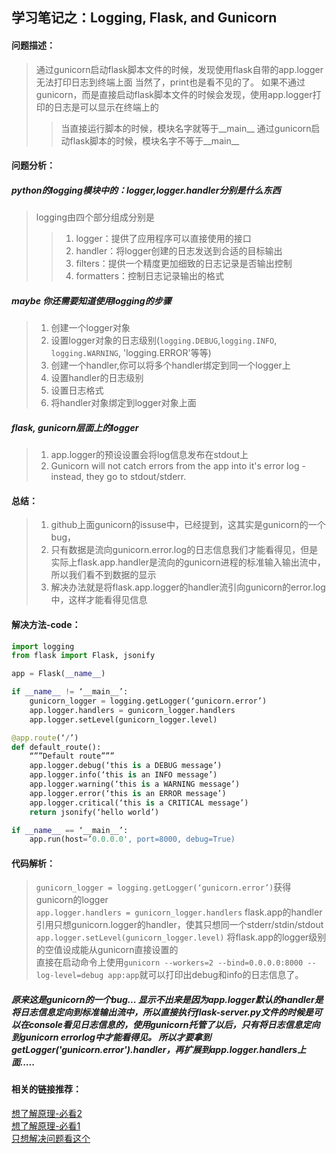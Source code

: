 ## 学习笔记之：Logging, Flask, and Gunicorn

#### 问题描述：
> 通过gunicorn启动flask脚本文件的时候，发现使用flask自带的app.logger无法打印日志到终端上面
> 当然了，print也是看不见的了。
> 如果不通过gunicorn，而是直接启动flask脚本文件的时候会发现，使用app.logger打印的日志是可以显示在终端上的
>> 当直接运行脚本的时候，模块名字就等于__main__
>> 通过gunicorn启动flask脚本的时候，模块名字不等于__main__


#### 问题分析：
##### python的logging模块中的：logger,logger.handler分别是什么东西
> logging由四个部分组成分别是
>> 1. logger：提供了应用程序可以直接使用的接口
>> 2. handler：将logger创建的日志发送到合适的目标输出
>> 3. filters：提供一个精度更加细致的日志记录是否输出控制
>> 4. formatters：控制日志记录输出的格式
                                                   
##### maybe 你还需要知道使用logging的步骤
> 1. 创建一个logger对象
> 2. 设置logger对象的日志级别(`logging.DEBUG`,`logging.INFO`, `logging.WARNING`, 'logging.ERROR'等等)
> 3. 创建一个handler,你可以将多个handler绑定到同一个logger上
> 4. 设置handler的日志级别
> 5. 设置日志格式
> 6. 将handler对象绑定到logger对象上面

##### flask, gunicorn层面上的logger
> 1. app.logger的预设设置会将log信息发布在stdout上
> 2. Gunicorn will not catch errors from the app into it's error log - instead, they go to stdout/stderr.

#### 总结：
> 1. github上面gunicorn的issuse中，已经提到，这其实是gunicorn的一个bug，
> 2. 只有数据是流向gunicorn.error.log的日志信息我们才能看得见，但是实际上flask.app.handler是流向的gunicorn进程的标准输入输出流中，所以我们看不到数据的显示
> 3. 解决办法就是将flask.app.logger的handler流引向gunicorn的error.log中，这样才能看得见信息


#### 解决方法-code：
```python 
import logging
from flask import Flask, jsonify

app = Flask(__name__)

if __name__ != ‘__main__’:
    gunicorn_logger = logging.getLogger(‘gunicorn.error’)
    app.logger.handlers = gunicorn_logger.handlers
    app.logger.setLevel(gunicorn_logger.level)

@app.route(‘/’)
def default_route():
    “””Default route”””
    app.logger.debug(‘this is a DEBUG message’)
    app.logger.info(‘this is an INFO message’)
    app.logger.warning(‘this is a WARNING message’)
    app.logger.error(‘this is an ERROR message’)
    app.logger.critical(‘this is a CRITICAL message’)
    return jsonify(‘hello world’)

if __name__ == ‘__main__’:
    app.run(host=’0.0.0.0', port=8000, debug=True)
```

#### 代码解析：
> `gunicorn_logger = logging.getLogger(‘gunicorn.error’)`获得gunicorn的logger   </br>
> `app.logger.handlers = gunicorn_logger.handlers` flask.app的handler引用只想gunicorn.logger的handler，使其只想同一个stderr/stdin/stdout   </br>
> `app.logger.setLevel(gunicorn_logger.level)` 将flask.app的logger级别的空值设成能从gunicorn直接设置的   </br>
>  直接在启动命令上使用`gunicorn --workers=2 --bind=0.0.0.0:8000 --log-level=debug app:app`就可以打印出debug和info的日志信息了。   </br>


##### 原来这是gunicorn的一个bug... 显示不出来是因为app.logger默认的handler是将日志信息定向到标准输出流中，所以直接执行flask-server.py文件的时候是可以在console看见日志信息的，使用gunicorn托管了以后，只有将日志信息定向到gunicorn errorlog中才能看得见。 所以才要拿到getLogger('gunicorn.error').handler，再扩展到app.logger.handlers上面.....


#### 相关的链接推荐：
[想了解原理-必看2](https://github.com/benoitc/gunicorn/issues/1124)  </br>
[想了解原理-必看1](https://itweb.me/post/blog/2016-03-31-python-logging)   </br>
[只想解决问题看这个](https://medium.com/@trstringer/logging-flask-and-gunicorn-the-manageable-way-2e6f0b8beb2f)   </br>
